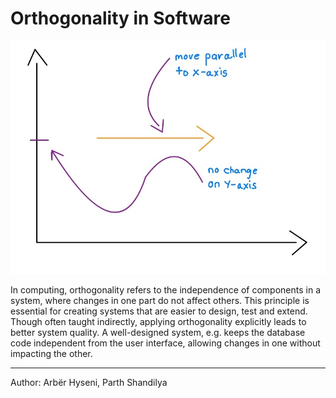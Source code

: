 # Orthogonality in Software

![Orthogonality in software](/admin/article-drafts-20240926/figures/image-0-0-orthogonality.jpeg)

In computing, orthogonality refers to the independence of components in a system, where changes in one part do not affect others. This principle is essential for creating systems that are easier to design, test and extend. Though often taught indirectly, applying orthogonality explicitly leads to better system quality. A well-designed system, e.g. keeps the database code independent from the user interface, allowing changes in one without impacting the other.

---
Author: Arbër Hyseni, Parth Shandilya
